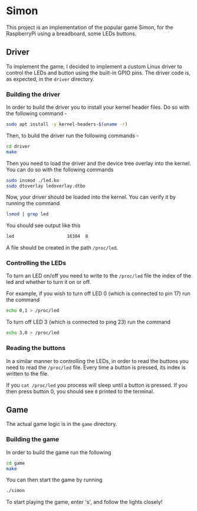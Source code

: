 # Simon

This project is an implementation of the popular game Simon, for the RaspberryPi using a breadboard, some LEDs buttons.

## Driver

To implement the game, I decided to implement a custom Linux driver to control the LEDs and button using the built-in GPIO pins. The driver code is, as expected, in the `driver` directory.

### Building the driver

In order to build the driver you to install your kernel header files. Do so with the following command - 

```bash
sudo apt install -y kernel-headers-$(uname -r)
```

Then, to build the driver run the following commands - 
```bash
cd driver
make
```

Then you need to load the driver and the device tree overlay into the kernel. You can do so with the following commands

```bash
sudo insmod ./led.ko
sudo dtoverlay ledoverlay.dtbo
```

Now, your driver should be loaded into the kernel. You can verify it by running the command 

```bash
lsmod | grep led
```

You should see output like this 

```bash
led                    16384  0
```

A file should be created in the path `/proc/led`.

### Controlling the LEDs

To turn an LED on/off you need to write to the `/proc/led` file the index of the led and whether to turn it on or off. 

For example, if you wish to turn off LED 0 (which is connected to pin 17) run the command 

```bash
echo 0,1 > /proc/led
```

To turn off LED 3 (which is connected to ping 23) run the command

```bash
echo 3,0 > /proc/led
```

### Reading the buttons

In a similar manner to controlling the LEDs, in order to read the buttons you need to read the `/proc/led` file. Every time a button is pressed, its index is written to the file.

If you `cat /proc/led` you process will sleep until a button is pressed.
If you then press button 0, you should see `0` printed to the terminal.

## Game

The actual game logic is in the `game` directory.

### Building the game

In order to build the game run the following 

```bash
cd game
make
```

You can then start the game by running 

```bash
./simon
```

To start playing the game, enter 's', and follow the lights closely!
